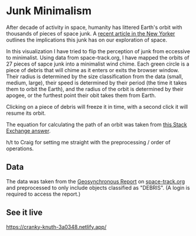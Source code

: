 # Junk Minimalism

After decade of activity in space, humanity has littered Earth's orbit with thousands of pieces of space junk. A [recent article in the New Yorker](https://www.newyorker.com/magazine/2020/09/28/the-elusive-peril-of-space-junk) outlines the implications this junk has on our exploration of space.

In this visualization I have tried to flip the perception of junk from eccessive to minimalist. Using data from space-track.org, I have mapped the orbits of 27 pieces of sapce junk into a minimalist wind chime. Each green circle is a piece of debris that will chime as it enters or exits the browser window. Their radius is determined by the size classification from the data (small, medium, large), their speed is determined by their period (the time it takes them to orbit the Earth), and the radius of the orbit is determined by their apogee, or the furthest point their obit takes them from Earth.

Clicking on a piece of debris will freeze it in time, with a second click it will resume its orbit.

The equation for calculating the path of an orbit was taken from [this Stack Exchange answer](https://codereview.stackexchange.com/questions/211796/basic-orbiting-planets-in-p5-js).

h/t to Craig for setting me straight with the preprocessing / order of operations.

## Data

The data was taken from the [Geosynchronous Report](https://www.space-track.org/basicspacedata/query/class/satcat/format/html/orderby/NORAD_CAT_ID/PERIOD/1430--1450/CURRENT/Y/DECAY/null-val) on [space-track.org](https://www.space-track.org/) and preprocessed to only include objects classified as "DEBRIS". (A login is required to access the report.)

## See it live

https://cranky-knuth-3a0348.netlify.app/

